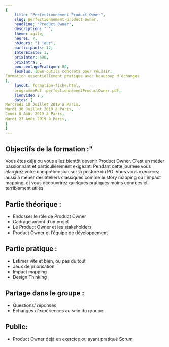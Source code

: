 ```yaml
---
{
	title: "Perfectionnement Product Owner",
	slug: perfectionnement-product-owner, 
	headline: "Product Owner",
	description: " ",
	theme: agile,
	heures: 7,
	nbJours: "1 jour",
	participants: 12,
	InterExiste: 1,
	prixInter: 690,
	prixIntra: ,
	pourcentagePratique: 80,
	lesPlus: [Des outils concrets pour réussir,
Formation essentiellement pratique avec beaucoup d’échanges
],
	layout: formation-fiche.html, 
	programmePdf :perfectionnementProductOwner.pdf,
	lienVideo : ,
	dates: [
Mercredi 10 Juillet 2019 à Paris,
Mardi 30 Juillet 2019 à Paris,
Jeudi 8 Août 2019 à Paris, 
Mardi 27 Août 2019 à Paris,
]
}
---
```


## Objectifs de la formation :"

Vous êtes déjà ou vous allez bientôt devenir Product Owner. C'est un métier passionnant et particulièrement exigeant. 
Pendant cette journée vous élargirez votre compréhension sur la posture du PO. Vous vous exercerez aussi à mener des ateliers classiques comme le story mapping ou l'impact mapping, et vous découvrirez quelques pratiques moins connues et terriblement utiles.

## Partie théorique : ##

* Endosser le rôle de Product Owner
* Cadrage amont d’un projet
* Le Product Owner et les stakeholders
* Product Owner et l’équipe de développement

## Partie pratique : ##

* Estimer vite et bien, ou pas du tout
* Jeux de priorisation
* Impact mapping
* Design Thinking

## Partage dans le groupe : ##

* Questions/ réponses
* Échanges d’expériences au sein du groupe.

## Public: ##

* Product Owner déjà en exercice ou ayant pratiqué Scrum
